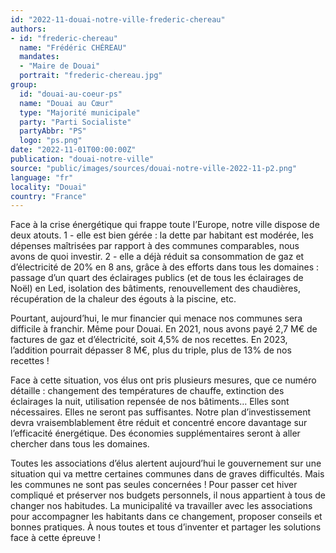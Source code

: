 ```yaml
---
id: "2022-11-douai-notre-ville-frederic-chereau"
authors:
- id: "frederic-chereau"
  name: "Frédéric CHÉREAU"
  mandates: 
  - "Maire de Douai"
  portrait: "frederic-chereau.jpg"
group:
  id: "douai-au-coeur-ps"
  name: "Douai au Cœur"
  type: "Majorité municipale"
  party: "Parti Socialiste"
  partyAbbr: "PS"
  logo: "ps.png"
date: "2022-11-01T00:00:00Z"
publication: "douai-notre-ville"
source: "public/images/sources/douai-notre-ville-2022-11-p2.png"
language: "fr"
locality: "Douai"
country: "France"
---
```


Face à la crise énergétique qui frappe toute l’Europe, notre ville dispose de deux atouts. 1 - elle est bien gérée : la dette par habitant est modérée, les dépenses maîtrisées par rapport à des communes comparables, nous avons de quoi investir. 2 - elle a déjà réduit sa consommation de gaz et d’électricité de 20% en 8 ans, grâce à des efforts dans tous les domaines : passage d’un quart des éclairages publics (et de tous les éclairages de Noël) en Led, isolation des bâtiments, renouvellement des chaudières, récupération de la chaleur des égouts à la piscine, etc.

Pourtant, aujourd’hui, le mur financier qui menace nos communes sera difficile à franchir. Même pour Douai. En 2021, nous avons payé 2,7 M€ de factures de gaz et d’électricité, soit 4,5% de nos recettes. En 2023, l’addition pourrait dépasser 8 M€, plus du triple, plus de 13% de nos recettes !

Face à cette situation, vos élus ont pris plusieurs mesures, que ce numéro détaille : changement des températures de chauffe, extinction des éclairages la nuit, utilisation repensée de nos bâtiments… Elles sont nécessaires. Elles ne seront pas suffisantes. Notre plan d’investissement devra vraisemblablement être réduit et concentré encore davantage sur l’efficacité énergétique. Des économies supplémentaires seront à aller chercher dans tous les domaines.

Toutes les associations d’élus alertent aujourd’hui le gouvernement sur une situation qui va mettre certaines communes dans de graves difficultés. Mais les communes ne sont pas seules concernées ! Pour passer cet hiver compliqué et préserver nos budgets personnels, il nous appartient à tous de changer nos habitudes. La municipalité va travailler avec les associations pour accompagner les habitants dans ce changement, proposer conseils et bonnes pratiques. À nous toutes et tous d’inventer et partager les solutions face à cette épreuve !
